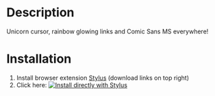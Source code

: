 # Description

Unicorn cursor, rainbow glowing links and Comic Sans MS everywhere!

# Installation

1. Install browser extension [Stylus](https://add0n.com/stylus.html) (download links on top right)
2. Click here: [![Install directly with Stylus](https://img.shields.io/badge/Install%20directly%20with-Stylus-238b8b.svg)](https://raw.githubusercontent.com/stonecrusher/stylus-UserCSS/master/aprilfools/aprilfools.user.css)
